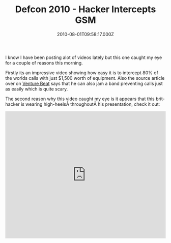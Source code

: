 ﻿---
coverImage: /images/fallback-post-header.png
date: '2010-08-01T09:58:17.000Z'
tags:
  - defcon
  - gsm
  - hack
  - heels
  - mobile
  - security
  - video
title: Defcon 2010 - Hacker Intercepts GSM
oldUrl: /fun-amp-videos/defcon-2010-hacker-intercepts-gsm
---

I know I have been posting alot of videos lately but this one caught my eye for a couple of reasons this morning.

<!-- more -->

Firstly its an impressive video showing how easy it is to intercept 80% of the worlds calls with just \$1,500 worth of equipment. Also the source article over on [Venture Beat](<https://mobile.venturebeat.com/2010/07/31/hacker-shows-how-he-can-intercept-cell-phone-calls-for-1500/?utm_source=feedburner&utm_medium=feed&utm_campaign=Feed:+Venturebeat+(VentureBeat)>) says that he can also jam a band preventing calls just as easily which is quite scary.

The second reason why this video caught my eye is it appears that this brit-hacker is wearing high-heelsÂ throughoutÂ his presentation, check it out:

<iframe width="100%" height="400" src="https://www.youtube.com/embed/q8JuYh7Km34" frameborder="0" allow="accelerometer; autoplay; clipboard-write; encrypted-media; gyroscope; picture-in-picture" allowfullscreen></iframe>
